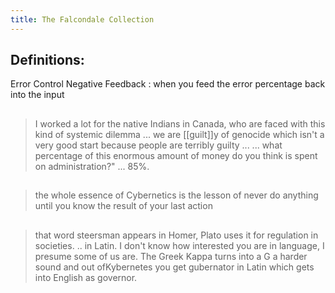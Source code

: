 ```yaml
---
title: The Falcondale Collection
---
```


## Definitions:

Error Control Negative Feedback
: when you feed the error percentage back into the input
##
> I worked a lot for the native Indians in Canada, who are faced with this kind of systemic dilemma ... we are [[guilt]]y of genocide which isn't a very good start because people are terribly guilty ...
> ... what percentage of this enormous amount of money do you think is  spent on administration?" ... 85%.
##
> the whole essence of Cybernetics is the lesson of never do anything until you know the result of your last action
## 
> that word steersman appears in Homer, Plato uses it for regulation in societies. .. in Latin. I don't know how interested you are in language, I presume some of us are. The Greek Kappa turns into a G a harder sound and out ofKybernetes you get gubernator in Latin which gets into English as governor.
##
